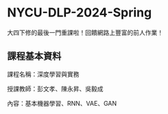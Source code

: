 # NYCU-DLP-2024-Spring

大四下修的最後一門重課啦！回饋網路上豐富的前人作業！
## 課程基本資料
課程名稱：深度學習與實務

授課教師：彭文孝、陳永昇、吳毅成

內容：基本機器學習、RNN、VAE、GAN
